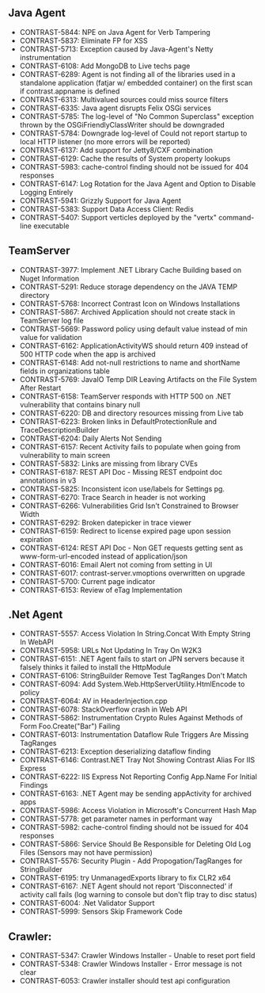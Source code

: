 <!--
title: "Contrast 3.2.1 - October 26, 2015"
description: "Contrast 3.2.1 - October 26, 2015"
-->

## Java Agent
* CONTRAST-5844: NPE on Java Agent for Verb Tampering
* CONTRAST-5837: Eliminate FP for XSS
* CONTRAST-5713: Exception caused by Java-Agent's Netty instrumentation
* CONTRAST-6108: Add MongoDB to Live techs page
* CONTRAST-6289: Agent is not finding all of the libraries used in a standalone application (fatjar w/ embedded container) on the first scan if contrast.appname is defined
* CONTRAST-6313: Multivalued sources could miss source filters
* CONTRAST-6335: Java agent disrupts Felix OSGi services
* CONTRAST-5785: The log-level of "No Common Superclass" exception thrown by the OSGiFriendlyClassWriter should be downgraded
* CONTRAST-5784: Downgrade log-level of Could not report startup to local HTTP listener (no more errors will be reported)
* CONTRAST-6137: Add support for Jetty8/CXF combination
* CONTRAST-6129: Cache the results of System property lookups
* CONTRAST-5983: cache-control finding should not be issued for 404 responses
* CONTRAST-6147: Log Rotation for the Java Agent and Option to Disable Logging Entirely
* CONTRAST-5941: Grizzly Support for Java Agent
* CONTRAST-5383: Support Data Access Client: Redis
* CONTRAST-5407: Support verticles deployed by the "vertx" command-line executable

## TeamServer
* CONTRAST-3977: Implement .NET Library Cache Building based on Nuget Information
* CONTRAST-5291: Reduce storage dependency on the JAVA TEMP directory
* CONTRAST-5768: Incorrect Contrast Icon on Windows Installations
* CONTRAST-5867: Archived Application should not create stack in TeamServer log file
* CONTRAST-5669: Password policy using default value instead of min value for validation
* CONTRAST-6162: ApplicationActivityWS should return 409 instead of 500 HTTP code when the app is archived
* CONTRAST-6148: Add not-null restrictions to name and shortName fields in organizations table
* CONTRAST-5769: JavaIO Temp DIR Leaving Artifacts on the File System After Restart
* CONTRAST-6158: TeamServer responds with HTTP 500 on .NET vulnerability that contains binary null
* CONTRAST-6220: DB and directory resources missing from Live tab
* CONTRAST-6223: Broken links in DefaultProtectionRule and TraceDescriptionBuilder
* CONTRAST-6204: Daily Alerts Not Sending
* CONTRAST-6157: Recent Activity fails to populate when going from vulnerability to main screen
* CONTRAST-5832: Links are missing from library CVEs
* CONTRAST-6187: REST API Doc - Missing REST endpoint doc annotations in v3
* CONTRAST-5825: Inconsistent icon use/labels for Settings pg.
* CONTRAST-6270: Trace Search in header is not working
* CONTRAST-6266: Vulnerabilities Grid Isn't Constrained to Browser Width
* CONTRAST-6292: Broken datepicker in trace viewer
* CONTRAST-6159: Redirect to license expired page upon session expiration
* CONTRAST-6124: REST API Doc - Non GET requests getting sent as www-form-url-encoded instead of application/json
* CONTRAST-6016: Email Alert not coming from setting in UI
* CONTRAST-6017: contrast-server.vmoptions overwritten on upgrade
* CONTRAST-5700: Current page indicator
* CONTRAST-6153: Review of eTag Implementation

## .Net Agent
* CONTRAST-5557: Access Violation In String.Concat With Empty String In WebAPI
* CONTRAST-5958: URLs Not Updating In Tray On W2K3
* CONTRAST-6151: .NET Agent fails to start on JPN servers because it falsely thinks it failed to install the HttpModule
* CONTRAST-6106: StringBuilder Remove Test TagRanges Don't Match
* CONTRAST-6094: Add System.Web.HttpServerUtility.HtmlEncode to policy
* CONTRAST-6064: AV in HeaderInjection.cpp
* CONTRAST-6078: StackOverflow crash in Web API
* CONTRAST-5862: Instrumentation Crypto Rules Against Methods of Form Foo.Create("Bar") Failing
* CONTRAST-6013: Instrumentation Dataflow Rule Triggers Are Missing TagRanges
* CONTRAST-6213: Exception deserializing dataflow finding
* CONTRAST-6146: Contrast.NET Tray Not Showing Contrast Alias For IIS Express
* CONTRAST-6222: IIS Express Not Reporting Config App.Name For Initial Findings
* CONTRAST-6163: .NET Agent may be sending appActivity for archived apps
* CONTRAST-5986: Access Violation in Microsoft's Concurrent Hash Map
* CONTRAST-5778: get parameter names in performant way
* CONTRAST-5982: cache-control finding should not be issued for 404 responses
* CONTRAST-5866: Service Should Be Responsible for Deleting Old Log Files (Sensors may not have permission)
* CONTRAST-5576: Security Plugin - Add Propogation/TagRanges for StringBuilder
* CONTRAST-6195: try UnmanagedExports library to fix CLR2 x64
* CONTRAST-6167: .NET Agent should not report 'Disconnected' if activity call fails (log warning to console but don't flip tray to disc status)
* CONTRAST-6004: .Net Validator Support
* CONTRAST-5999: Sensors Skip Framework Code


## Crawler:
* CONTRAST-5347: Crawler Windows Installer - Unable to reset port field
* CONTRAST-5348: Crawler Windows Installer - Error message is not clear
* CONTRAST-6053: Crawler installer should test api configuration
